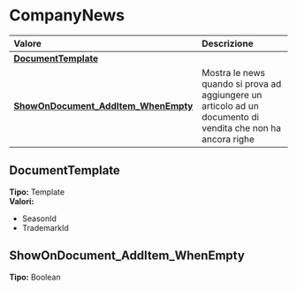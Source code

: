 # CompanyNews

| Valore | Descrizione |
| :--- | :--- |
| [**DocumentTemplate**](companynews.md#documenttemplate) |  |
| [**ShowOnDocument\_AddItem\_WhenEmpty**](companynews.md#showondocument_additem_whenempty) | Mostra le news quando si prova ad aggiungere un articolo ad un documento di vendita che non ha ancora righe |

## DocumentTemplate

**Tipo:** Template  
**Valori:**

* SeasonId
* TrademarkId

## ShowOnDocument\_AddItem\_WhenEmpty

**Tipo:** Boolean


